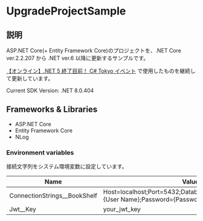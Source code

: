 # UpgradeProjectSample
## 説明
ASP.NET Core(+ Entity Framework Core)のプロジェクトを、.NET Core ver.2.2.207 から .NET ver.6 以降に更新するサンプルです。

[【オンライン】.NET 5 終了目前！ C# Tokyo イベント](https://csharp-tokyo.connpass.com/event/243622/) で使用したものを継続して更新しています。

Current SDK Version: .NET 8.0.404

## Frameworks & Libraries
* ASP.NET Core
* Entity Framework Core
* NLog

### Environment variables
接続文字列をシステム環境変数に設定しています。

|Name|Value|
|--|--|
|ConnectionStrings__BookShelf|Host=localhost;Port=5432;Database=book_shelf;Username={User Name};Password={Password};|
|Jwt__Key|your_jwt_key|
